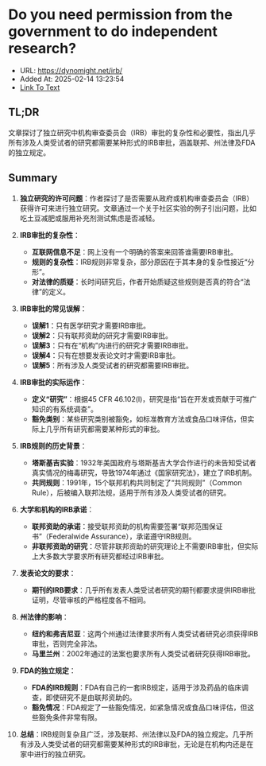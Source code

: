 # Do you need permission from the government to do independent research?
- URL: https://dynomight.net/irb/
- Added At: 2025-02-14 13:23:54
- [Link To Text](2025-02-14-do-you-need-permission-from-the-government-to-do-independent-research_raw.md)

## TL;DR
文章探讨了独立研究中机构审查委员会（IRB）审批的复杂性和必要性，指出几乎所有涉及人类受试者的研究都需要某种形式的IRB审批，涵盖联邦、州法律及FDA的独立规定。

## Summary
1. **独立研究的许可问题**：作者探讨了是否需要从政府或机构审查委员会（IRB）获得许可来进行独立研究。文章通过一个关于社区实验的例子引出问题，比如吃土豆减肥或服用补充剂测试焦虑是否减轻。

2. **IRB审批的复杂性**：
   - **互联网信息不足**：网上没有一个明确的答案来回答谁需要IRB审批。
   - **规则的复杂性**：IRB规则非常复杂，部分原因在于其本身的复杂性接近“分形”。
   - **对法律的质疑**：长时间研究后，作者开始质疑这些规则是否真的符合“法律”的定义。

3. **IRB审批的常见误解**：
   - **误解1**：只有医学研究才需要IRB审批。
   - **误解2**：只有联邦资助的研究才需要IRB审批。
   - **误解3**：只有在“机构”内进行的研究才需要IRB审批。
   - **误解4**：只有在想要发表论文时才需要IRB审批。
   - **误解5**：所有涉及人类受试者的研究都需要IRB审批。

4. **IRB审批的实际运作**：
   - **定义“研究”**：根据45 CFR 46.102(l)，研究是指“旨在开发或贡献于可推广知识的有系统调查”。
   - **豁免类别**：某些研究类别被豁免，如标准教育方法或食品口味评估，但实际上几乎所有研究都需要某种形式的审批。

5. **IRB规则的历史背景**：
   - **塔斯基吉实验**：1932年美国政府与塔斯基吉大学合作进行的未告知受试者真实情况的梅毒研究，导致1974年通过《国家研究法》，建立了IRB机制。
   - **共同规则**：1991年，15个联邦机构共同制定了“共同规则”（Common Rule），后被编入联邦法规，适用于所有涉及人类受试者的研究。

6. **大学和机构的IRB承诺**：
   - **联邦资助的承诺**：接受联邦资助的机构需要签署“联邦范围保证书”（Federalwide Assurance），承诺遵守IRB规则。
   - **非联邦资助的研究**：尽管非联邦资助的研究理论上不需要IRB审批，但实际上大多数大学要求所有研究都经过IRB审批。

7. **发表论文的要求**：
   - **期刊的IRB要求**：几乎所有发表人类受试者研究的期刊都要求提供IRB审批证明，尽管审核的严格程度各不相同。

8. **州法律的影响**：
   - **纽约和弗吉尼亚**：这两个州通过法律要求所有人类受试者研究必须获得IRB审批，否则完全非法。
   - **马里兰州**：2002年通过的法案也要求所有人类受试者研究获得IRB审批。

9. **FDA的独立规定**：
   - **FDA的IRB规则**：FDA有自己的一套IRB规定，适用于涉及药品的临床调查，即使研究不是由联邦资助的。
   - **豁免情况**：FDA规定了一些豁免情况，如紧急情况或食品口味评估，但这些豁免条件非常有限。

10. **总结**：IRB规则复杂且广泛，涉及联邦、州法律以及FDA的独立规定。几乎所有涉及人类受试者的研究都需要某种形式的IRB审批，无论是在机构内还是在家中进行的独立研究。
